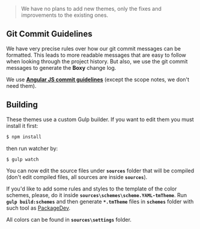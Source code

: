 > We have no plans to add new themes, only the fixes and improvements to the existing ones.

## Git Commit Guidelines

We have very precise rules over how our git commit messages can be formatted. This leads to more readable messages that are easy to follow when looking through the project history. But also, we use the git commit messages to generate the **Boxy** change log. 

We use [**Angular JS commit guidelines**](https://github.com/angular/angular.js/blob/master/CONTRIBUTING.md#-git-commit-guidelines) (except the scope notes, we don't need them).

## Building

These themes use a custom Gulp builder. If you want to edit them you must install it first:

```bash
$ npm install
```

then run watcher by:

```bash
$ gulp watch
```

You can now edit the source files under **`sources`** folder that will be compiled (don't edit compiled files, all sources are inside **`sources`**).

If you'd like to add some rules and styles to the template of the color schemes, please, do it inside **`sources\schemes\scheme.YAML-tmTheme`**. Run **`gulp build:schemes`** and then generate **`*.tmTheme`** files in **`schemes`** folder with such tool as [PackageDev](https://github.com/SublimeText/PackageDev).

All colors can be found in **`sources\settings`** folder.
